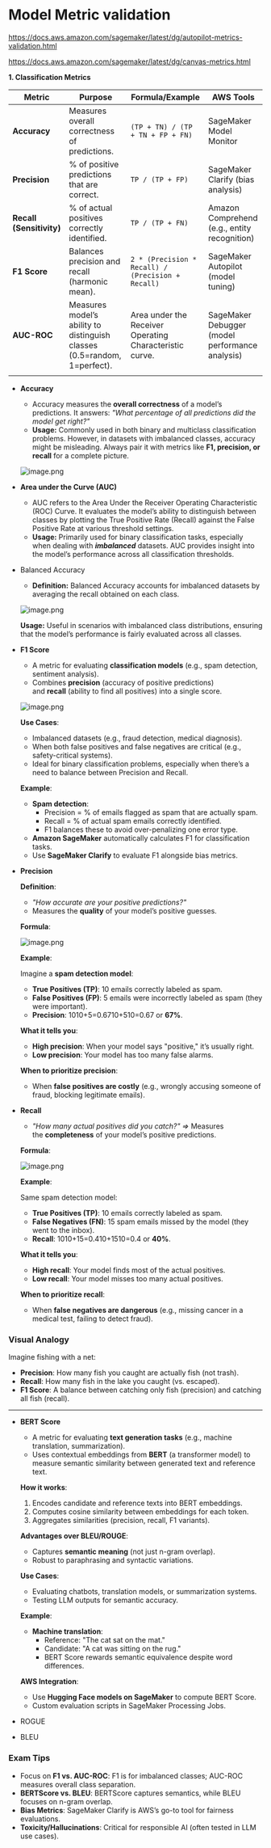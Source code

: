 # Model Metric validation

https://docs.aws.amazon.com/sagemaker/latest/dg/autopilot-metrics-validation.html

https://docs.aws.amazon.com/sagemaker/latest/dg/canvas-metrics.html

**1. Classification Metrics**

| **Metric** | **Purpose** | **Formula/Example** | **AWS Tools** |
| --- | --- | --- | --- |
| **Accuracy** | Measures overall correctness of predictions. | `(TP + TN) / (TP + TN + FP + FN)` | SageMaker Model Monitor |
| **Precision** | % of positive predictions that are correct. | `TP / (TP + FP)` | SageMaker Clarify (bias analysis) |
| **Recall (Sensitivity)** | % of actual positives correctly identified. | `TP / (TP + FN)` | Amazon Comprehend (e.g., entity recognition) |
| **F1 Score** | Balances precision and recall (harmonic mean). | `2 * (Precision * Recall) / (Precision + Recall)` | SageMaker Autopilot (model tuning) |
| **AUC-ROC** | Measures model’s ability to distinguish classes (0.5=random, 1=perfect). | Area under the Receiver Operating Characteristic curve. | SageMaker Debugger (model performance analysis) |
|  |  |  |  |
- **Accuracy**
    - Accuracy measures the **overall correctness** of a model’s predictions. It answers: *"What percentage of all predictions did the model get right?"*
    - **Usage:** Commonly used in both binary and multiclass classification problems. However, in datasets with imbalanced classes, accuracy might be misleading. Always pair it with metrics like **F1, precision, or recall** for a complete picture.
    
    ![image.png](Model%20Metric%20validation%20172d5f4e5b4f80639551caa18266fd82/image.png)
    
- **Area under the Curve (AUC)**
    - AUC refers to the Area Under the Receiver Operating Characteristic (ROC) Curve. It evaluates the model’s ability to distinguish between classes by plotting the True Positive Rate (Recall) against the False Positive Rate at various threshold settings.
    - **Usage:** Primarily used for binary classification tasks, especially when dealing with ***imbalanced*** datasets. AUC provides insight into the model’s performance across all classification thresholds.
- Balanced Accuracy
    - **Definition:** Balanced Accuracy accounts for imbalanced datasets by averaging the recall obtained on each class.
    
    ![image.png](Model%20Metric%20validation%20172d5f4e5b4f80639551caa18266fd82/image%201.png)
    
    **Usage:** Useful in scenarios with imbalanced class distributions, ensuring that the model’s performance is fairly evaluated across all classes.
    
- **F1 Score**
    - A metric for evaluating **classification models** (e.g., spam detection, sentiment analysis).
    - Combines **precision** (accuracy of positive predictions) and **recall** (ability to find all positives) into a single score.
    
    ![image.png](Model%20Metric%20validation%20172d5f4e5b4f80639551caa18266fd82/image%202.png)
    
    **Use Cases**:
    
    - Imbalanced datasets (e.g., fraud detection, medical diagnosis).
    - When both false positives and false negatives are critical (e.g., safety-critical systems).
    - Ideal for binary classification problems, especially when there’s a need to balance between Precision and Recall.
    
    **Example**:
    
    - **Spam detection**:
        - Precision = % of emails flagged as spam that are actually spam.
        - Recall = % of actual spam emails correctly identified.
        - F1 balances these to avoid over-penalizing one error type.
    - **Amazon SageMaker** automatically calculates F1 for classification tasks.
    - Use **SageMaker Clarify** to evaluate F1 alongside bias metrics.
- **Precision**
    
    **Definition**:
    
    - *"How accurate are your positive predictions?"*
    - Measures the **quality** of your model’s positive guesses.
    
    **Formula**:
    
    ![image.png](Model%20Metric%20validation%20172d5f4e5b4f80639551caa18266fd82/image%203.png)
    
    **Example**:
    
    Imagine a **spam detection model**:
    
    - **True Positives (TP)**: 10 emails correctly labeled as spam.
    - **False Positives (FP)**: 5 emails were incorrectly labeled as spam (they were important).
    - **Precision**: 1010+5=0.6710+510​=0.67 or **67%**.
    
    **What it tells you**:
    
    - **High precision**: When your model says "positive," it’s usually right.
    - **Low precision**: Your model has too many false alarms.
    
    **When to prioritize precision**:
    
    - When **false positives are costly** (e.g., wrongly accusing someone of fraud, blocking legitimate emails).
- **Recall**
    - *"How many actual positives did you catch?" ⇒* Measures the **completeness** of your model’s positive predictions.
    
    **Formula**:
    
    ![image.png](Model%20Metric%20validation%20172d5f4e5b4f80639551caa18266fd82/image%204.png)
    
    **Example**:
    
    Same spam detection model:
    
    - **True Positives (TP)**: 10 emails correctly labeled as spam.
    - **False Negatives (FN)**: 15 spam emails missed by the model (they went to the inbox).
    - **Recall**: 1010+15=0.410+1510​=0.4 or **40%**.
    
    **What it tells you**:
    
    - **High recall**: Your model finds most of the actual positives.
    - **Low recall**: Your model misses too many actual positives.
    
    **When to prioritize recall**:
    
    - When **false negatives are dangerous** (e.g., missing cancer in a medical test, failing to detect fraud).

### **Visual Analogy**

Imagine fishing with a net:

- **Precision**: How many fish you caught are actually fish (not trash).
- **Recall**: How many fish in the lake you caught (vs. escaped).
- **F1 Score**: A balance between catching only fish (precision) and catching all fish (recall).

---

- **BERT Score**
    - A metric for evaluating **text generation tasks** (e.g., machine translation, summarization).
    - Uses contextual embeddings from **BERT** (a transformer model) to measure semantic similarity between generated text and reference text.
    
    **How it works**:
    
    1. Encodes candidate and reference texts into BERT embeddings.
    2. Computes cosine similarity between embeddings for each token.
    3. Aggregates similarities (precision, recall, F1 variants).
    
    **Advantages over BLEU/ROUGE**:
    
    - Captures **semantic meaning** (not just n-gram overlap).
    - Robust to paraphrasing and syntactic variations.
    
    **Use Cases**:
    
    - Evaluating chatbots, translation models, or summarization systems.
    - Testing LLM outputs for semantic accuracy.
    
    **Example**:
    
    - **Machine translation**:
        - Reference: "The cat sat on the mat."
        - Candidate: "A cat was sitting on the rug."
        - BERT Score rewards semantic equivalence despite word differences.
    
    **AWS Integration**:
    
    - Use **Hugging Face models on SageMaker** to compute BERT Score.
    - Custom evaluation scripts in SageMaker Processing Jobs.
- ROGUE
- BLEU

### **Exam Tips**

- Focus on **F1 vs. AUC-ROC**: F1 is for imbalanced classes; AUC-ROC measures overall class separation.
- **BERTScore vs. BLEU**: BERTScore captures semantics, while BLEU focuses on n-gram overlap.
- **Bias Metrics**: SageMaker Clarify is AWS’s go-to tool for fairness evaluations.
- **Toxicity/Hallucinations**: Critical for responsible AI (often tested in LLM use cases).
